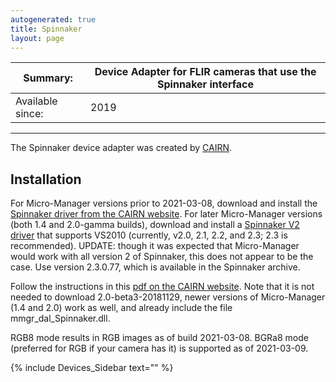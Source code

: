 ```yaml
---
autogenerated: true
title: Spinnaker
layout: page
---
```


| Summary:         | Device Adapter for FLIR cameras that use the Spinnaker interface |
| ---------------- | ---------------------------------------------------------------- |
| Available since: | 2019                                                             |

-----

The Spinnaker device adapter was created by
[CAIRN](https://www.cairn-research.co.uk).

## Installation

For Micro-Manager versions prior to 2021-03-08, download and install the
[Spinnaker driver from the CAIRN
website](https://www.cairn-research.co.uk/wp-content/uploads/2019/05/SpinnakerSDK_FULL_1.20.0.15_x64.exe).
For later Micro-Manager versions (both 1.4 and 2.0-gamma builds),
download and install a [Spinnaker V2
driver](https://meta.box.lenovo.com/v/link/view/a1995795ffba47dbbe45771477319cc3)
that supports VS2010 (currently, v2.0, 2.1, 2.2, and 2.3; 2.3 is
recommended). UPDATE: though it was expected that Micro-Manager would
work with all version 2 of Spinnaker, this does not appear to be the
case. Use version 2.3.0.77, which is available in the Spinnaker archive.

Follow the instructions in this [pdf on the CAIRN
website](https://www.cairn-research.co.uk/wp-content/uploads/2019/05/media/READ-ME-INSTALLATION.pdf).
Note that it is not needed to download 2.0-beta3-20181129, newer
versions of Micro-Manager (1.4 and 2.0) work as well, and already
include the file mmgr\_dal\_Spinnaker.dll.

RGB8 mode results in RGB images as of build 2021-03-08. BGRa8 mode
(preferred for RGB if your camera has it) is supported as of 2021-03-09.

{% include Devices_Sidebar text="" %}
